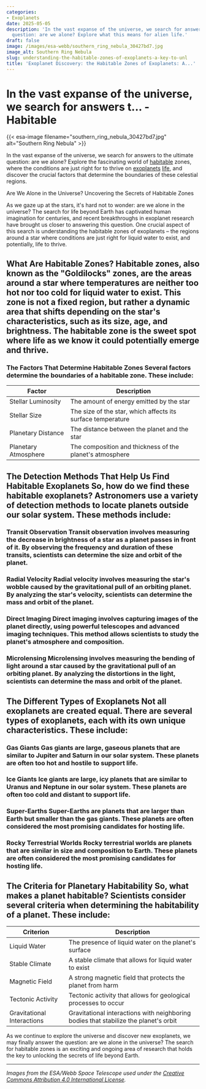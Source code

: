```yaml
---
categories:
- Exoplanets
date: 2025-05-05
description: 'In the vast expanse of the universe, we search for answers to the ultimate
  question: are we alone? Explore what this means for alien life.'
draft: false
image: /images/esa-webb/southern_ring_nebula_30427bd7.jpg
image_alt: Southern Ring Nebula
slug: understanding-the-habitable-zones-of-exoplanets-a-key-to-unl
title: 'Exoplanet Discovery: the Habitable Zones of Exoplanets: A...'
---
```


# In the vast expanse of the universe, we search for answers t... - Habitable
{{< esa-image filename="southern_ring_nebula_30427bd7.jpg" alt="Southern Ring Nebula" >}}



In the vast expanse of the universe, we search for answers to the ultimate question: are we alone? Explore the fascinating world of [habitable](/blog/deciphering-the-mysteries-of-exoplanets-in-habitable-zones) zones, where the conditions are just right for  to thrive on [exoplanets](/blog/the-cosmic-dance-of-exoplanets-and-habitable-zones) [life](/blog/habitable-zones-and-the-search-for-life-beyond-our-planet/solar-system/), and discover the crucial factors that determine the boundaries of these celestial regions.

Are We Alone in the Universe? Uncovering the Secrets of Habitable Zones

 As we gaze up at the stars, it's hard not to wonder: are we alone in the universe? The search for life beyond Earth has captivated human imagination for centuries, and recent breakthroughs in exoplanet research have brought us closer to answering this question. One crucial aspect of this search is understanding the habitable zones of exoplanets – the regions around a star where conditions are just right for liquid water to exist, and potentially, life to thrive.

 ## What Are Habitable Zones? Habitable zones, also known as the "Goldilocks" zones, are the areas around a star where temperatures are neither too hot nor too cold for liquid water to exist. This zone is not a fixed region, but rather a dynamic area that shifts depending on the star's characteristics, such as its size, age, and brightness. The habitable zone is the sweet spot where life as we know it could potentially emerge and thrive.

 ### The Factors That Determine Habitable Zones Several factors determine the boundaries of a habitable zone. These include:

 | Factor | Description |
| --- | --- |
| Stellar Luminosity | The amount of energy emitted by the star |
| Stellar Size | The size of the star, which affects its surface temperature |
| Planetary Distance | The distance between the planet and the star |
| Planetary Atmosphere | The composition and thickness of the planet's atmosphere | A star's luminosity, size, and age all play a crucial role in determining the boundaries of its habitable zone. For example, a smaller, cooler star like a red dwarf would have a narrower habitable zone, while a larger, hotter star like a blue giant would have a wider one.

 ## The Detection Methods That Help Us Find Habitable Exoplanets So, how do we find these habitable exoplanets? Astronomers use a variety of detection methods to locate planets outside our solar system. These methods include:

 ### Transit Observation Transit observation involves measuring the decrease in brightness of a star as a planet passes in front of it. By observing the frequency and duration of these transits, scientists can determine the size and orbit of the planet.

 ### Radial Velocity Radial velocity involves measuring the star's wobble caused by the gravitational pull of an orbiting planet. By analyzing the star's velocity, scientists can determine the mass and orbit of the planet.

 ### Direct Imaging Direct imaging involves capturing images of the planet directly, using powerful telescopes and advanced imaging techniques. This method allows scientists to study the planet's atmosphere and composition.

 ### Microlensing Microlensing involves measuring the bending of light around a star caused by the gravitational pull of an orbiting planet. By analyzing the distortions in the light, scientists can determine the mass and orbit of the planet.

 ## The Different Types of Exoplanets Not all exoplanets are created equal. There are several types of exoplanets, each with its own unique characteristics. These include:

 ### Gas Giants Gas giants are large, gaseous planets that are similar to Jupiter and Saturn in our solar system. These planets are often too hot and hostile to support life.

 ### Ice Giants Ice giants are large, icy planets that are similar to Uranus and Neptune in our solar system. These planets are often too cold and distant to support life.

 ### Super-Earths Super-Earths are planets that are larger than Earth but smaller than the gas giants. These planets are often considered the most promising candidates for hosting life.

 ### Rocky Terrestrial Worlds Rocky terrestrial worlds are planets that are similar in size and composition to Earth. These planets are often considered the most promising candidates for hosting life.

 ## The Criteria for Planetary Habitability So, what makes a planet habitable? Scientists consider several criteria when determining the habitability of a planet. These include:

 | Criterion | Description |
| --- | --- |
| Liquid Water | The presence of liquid water on the planet's surface |
| Stable Climate | A stable climate that allows for liquid water to exist |
| Magnetic Field | A strong magnetic field that protects the planet from harm |
| Tectonic Activity | Tectonic activity that allows for geological processes to occur |
| Gravitational Interactions | Gravitational interactions with neighboring bodies that stabilize the planet's orbit | ## The Broader Significance of Habitable Zones The search for habitable exoplanets is not just about finding life beyond Earth; it's also about understanding our place in the universe. By studying the habitable zones of exoplanets, we can gain insights into the formation and evolution of our own solar system. We can also explore the possibility of life existing elsewhere in the universe and the implications of such a discovery for human society.

 As we continue to explore the universe and discover new exoplanets, we may finally answer the question: are we alone in the universe? The search for habitable zones is an exciting and ongoing area of research that holds the key to unlocking the secrets of life beyond Earth.

---

*Images from the ESA/Webb Space Telescope used under the [Creative Commons Attribution 4.0 International License](https://creativecommons.org/licenses/by/4.0).*